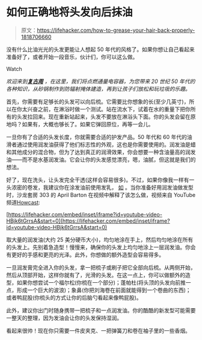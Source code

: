 # 如何正确地将头发向后抹油

> 原文：<https://lifehacker.com/how-to-grease-your-hair-back-properly-1818706660>

没有什么比油光光的头发更能让人想起 50 年代的风格了。如果你想让自己看起来准备好了，或者开始一段音乐，伙计们，你可以这么做。

Watch

*欢迎来到*[***复古周***](https://lifehacker.com/tag/retro-week) *，在这里，我们将点燃通量电容器，为您带来 20 世纪 50 年代的各种知识，从砂锅制作到防辐射掩体建造，再到让孩子们放松和玩垃圾的乐趣。*

首先，你需要有足够长的头发可以向后梳。它需要比你想象的长(至少几英寸)，所以在你太兴奋之前，在淋浴时做一个测试。站在流水下，试着在水的重量下把你所有的头发拉回来。现在重新站起来，头发不要放在淋浴头下面。你的头发会留在原地吗？如果有，大概也够长了。如果它弹回原位，再等一会儿。

一旦你有了合适的头发长度，你就需要合适的护发产品。50 年代和 60 年代的油滑者通过使用润发油获得了他们标志性的外观，这也是你需要使用的。润发油是蜡和其他成分的混合物，但为了达到真正的润滑效果，你会想要一种含油量高的润发油——而不是水基润发油。它会让你的头发感觉漂亮，嗯，油腻，但这就是我们的想法。

好了，现在洗头，让头发完全干透(这样会容易很多)。不过，如果你像我一样有一头浓密的卷发，我建议你在涂发油前使用发乳， [如](https://www.amazon.com/Suavecito-Hair-Cream-8-Ounce/dp/B008LDEX5Q/?asc_campaign=InlineText&asc_refurl=https://lifehacker.com/how-to-grease-your-hair-back-properly-1818706660&asc_source=&tag=kinjalifehackerlink-20) 。当你准备好用润发油做发型时，沙龙套房 303 的 April Barton 在视频中解释了该怎么做，视频来自 YouTube 频道[Howcast](https://www.youtube.com/channel/UCSpVHeDGr9UbREhRca0qwsA):

 [https://lifehacker.com/embed/inset/iframe?id=youtube-video-HBjk6tGrrsA&start=0](https://lifehacker.com/embed/inset/iframe?id=youtube-video-HBjk6tGrrsA&start=0) 

取大量的润发油(大约 25 美分硬币大小)，均匀地涂在手上，然后均匀地涂在所有的头发上。先别着急造型！慢慢来，确保你的头发上均匀地涂上一层润发油。你会有更好的手感和更亮的光泽。此外，你想做的额外造型会容易得多。

一旦润发膏完全进入你的头发，拿一把梳子或刷子把它全部向后梳。从两侧开始，然后从顶部开始，这样你就有了，光滑的头发。在这一点上，你可以做额外的造型，如果你想尝试一个福尔松(你梳在一个部分)；蓬帕杜(将头顶的头发向前推一点，形成一个巨大的波浪)；象鼻(你把刘海卷在前面就能得到一个卷曲的东西)；或者鸭屁股(你梳头的方式让你的后脑勺看起来像鸭屁股)。

此外，建议你出门时随身携带一把梳子和一点润发油。你的酷酷的新发型可能需要一整天的整理，因为发油会让你的头发保持湿润。

看起来很帅！现在你只需要一件皮夹克、一把弹簧刀和卷在袖子里的一些香烟。